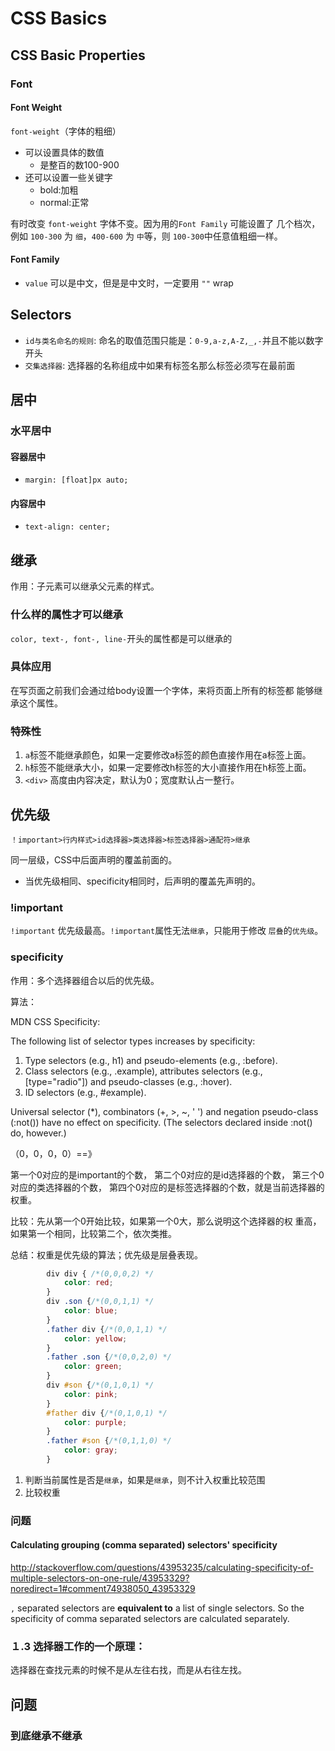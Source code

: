 # CSS Basics #

## CSS Basic Properties ##

### Font ###

#### Font Weight ####

`font-weight`（字体的粗细）
 -  可以设置具体的数值
    - 是整百的数100-900
 -  还可以设置一些关键字
    - bold:加粗
    - normal:正常 

有时改变 `font-weight` 字体不变。因为用的`Font Family` 可能设置了
几个档次，例如 `100-300` 为 `细`，`400-600` 为 `中`等，则
`100-300`中任意值粗细一样。

#### Font Family ####

- `value` 可以是中文，但是是中文时，一定要用 `""` wrap


## Selectors ##

- `id与类名命名的规则`: 命名的取值范围只能是：`0-9,a-z,A-Z,_,-`并且不能以数字开头
- `交集选择器`: 选择器的名称组成中如果有标签名那么标签必须写在最前面




## 居中 ##

### 水平居中 ###

#### 容器居中 ####

- `margin: [float]px auto;` 

#### 内容居中 ####

- `text-align: center;`





## 继承 ##

作用：子元素可以继承父元素的样式。

### 什么样的属性才可以继承 ###

`color, text-, font-, line-`开头的属性都是可以继承的

### 具体应用 ###

在写页面之前我们会通过给body设置一个字体，来将页面上所有的标签都
能够继承这个属性。

### 特殊性 ###

1. `a`标签不能继承颜色，如果一定要修改a标签的颜色直接作用在a标签上面。
2. `h`标签不能继承大小，如果一定要修改h标签的大小直接作用在h标签上面。
3. `<div>` 高度由内容决定，默认为0；宽度默认占一整行。




## 优先级 ##

`！important>行内样式>id选择器>类选择器>标签选择器>通配符>继承`

同一层级，CSS中后面声明的覆盖前面的。

- 当优先级相同、specificity相同时，后声明的覆盖先声明的。

### !important ###

`!important` 优先级最高。`!important`属性无法`继承`，只能用于修改
`层叠`的`优先级`。

### specificity ###

作用：多个选择器组合以后的优先级。

算法：

MDN CSS Specificity:

The following list of selector types increases by specificity:

1. Type selectors (e.g., h1) and pseudo-elements (e.g., :before).
2. Class selectors (e.g., .example), attributes selectors (e.g.,
   [type="radio"]) and pseudo-classes (e.g., :hover).
3. ID selectors (e.g., #example).

Universal selector (*), combinators (+, >, ~, ' ') and negation
pseudo-class (:not()) have no effect on specificity. (The
selectors declared inside :not() do, however.)

（0，0，0，0）==》

第一个0对应的是important的个数，
第二个0对应的是id选择器的个数，
第三个0对应的类选择器的个数，
第四个0对应的是标签选择器的个数，就是当前选择器的权重。

比较：先从第一个0开始比较，如果第一个0大，那么说明这个选择器的权
重高，如果第一个相同，比较第二个，依次类推。

总结：权重是优先级的算法；优先级是层叠表现。

``` css
		div div { /*(0,0,0,2) */
			color: red;
		}
		div .son {/*(0,0,1,1) */
			color: blue;
		}
		.father div {/*(0,0,1,1) */
			color: yellow;
		}
		.father .son {/*(0,0,2,0) */
			color: green;
		}
		div #son {/*(0,1,0,1) */
			color: pink;
		}
		#father div {/*(0,1,0,1) */
			color: purple;
		}
		.father #son {/*(0,1,1,0) */
			color: gray;
		}
```


1. 判断当前属性是否是`继承`，如果是`继承`，则不计入权重比较范围
2. 比较权重

### 问题 ###

#### Calculating grouping (comma separated) selectors' specificity ####

http://stackoverflow.com/questions/43953235/calculating-specificity-of-multiple-selectors-on-one-rule/43953329?noredirect=1#comment74938050_43953329

`,` separated selectors are **equivalent to** a list of single
selectors. So the specificity of comma separated selectors are
calculated separately.


### １.3 选择器工作的一个原理： ###

选择器在查找元素的时候不是从左往右找，而是从右往左找。




## 问题 ##

### <span> 到底继承不继承 ###




















